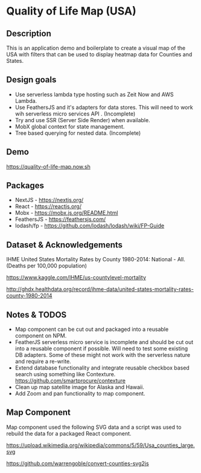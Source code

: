 # Quality of Life Map (USA)

## Description

This is an application demo and boilerplate to create a visual map of the USA with filters that can be used to display heatmap data for Counties and States.

## Design goals

- Use serverless lambda type hosting such as Zeit Now and AWS Lambda.
- Use FeathersJS and it's adapters for data stores. This will need to work wih serverless micro services API . (Incomplete)
- Try and use SSR (Server Side Render) when available.
- MobX global context for state management.
- Tree based querying for nested data. (Incomplete)

## Demo

https://quality-of-life-map.now.sh

## Packages

- NextJS - https://nextjs.org/
- React - https://reactjs.org/
- Mobx - https://mobx.js.org/README.html
- FeathersJS - https://feathersjs.com/
- lodash/fp - https://github.com/lodash/lodash/wiki/FP-Guide

## Dataset & Acknowledgements

IHME United States Mortality Rates by County 1980-2014: National - All. (Deaths per 100,000 population)

https://www.kaggle.com/IHME/us-countylevel-mortality

http://ghdx.healthdata.org/record/ihme-data/united-states-mortality-rates-county-1980-2014

## Notes & TODOS

- Map component can be cut out and packaged into a reusable component on NPM.
- FeatherJS serverless micro service is incomplete and should be cut out into a reusable component if possible. Will need to test some existing DB adapters. Some of these might not work with the serverless nature and require a re-write.
- Extend database functionality and integrate reusable checkbox based search using something like Contexture. https://github.com/smartprocure/contexture
- Clean up map satellite image for Alaska and Hawaii.
- Add Zoom and pan functionality to map component.

## Map Component

Map component used the following SVG data and a script was used to rebuild the data for a packaged React component.

https://upload.wikimedia.org/wikipedia/commons/5/59/Usa_counties_large.svg

https://github.com/warrengoble/convert-counties-svg2js
